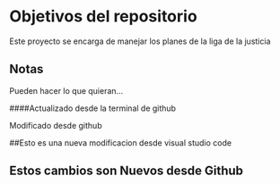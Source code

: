 # Objetivos del repositorio

Este proyecto se encarga de manejar los planes de la liga de la justicia

## Notas

Pueden hacer lo que quieran...

####Actualizado desde la terminal de github

Modificado desde github

##Esto es una nueva modificacion desde visual studio code

## Estos cambios son Nuevos desde Github
